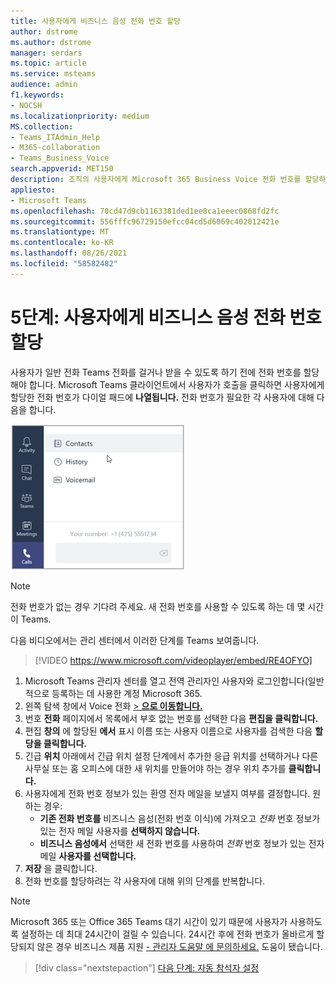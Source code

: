 ```yaml
---
title: 사용자에게 비즈니스 음성 전화 번호 할당
author: dstrome
ms.author: dstrome
manager: serdars
ms.topic: article
ms.service: msteams
audience: admin
f1.keywords:
- NOCSH
ms.localizationpriority: medium
MS.collection:
- Teams_ITAdmin_Help
- M365-collaboration
- Teams_Business_Voice
search.appverid: MET150
description: 조직의 사용자에게 Microsoft 365 Business Voice 전화 번호를 할당하는 방법에 대해 자세히 알아보습니다.
appliesto:
- Microsoft Teams
ms.openlocfilehash: 70cd47d9cb1163381ded1ee8ca1eeec0868fd2fc
ms.sourcegitcommit: 556fffc96729150efcc04cd5d6069c402012421e
ms.translationtype: MT
ms.contentlocale: ko-KR
ms.lasthandoff: 08/26/2021
ms.locfileid: "58582482"
---
```

# <a name="step-5-assign-business-voice-phone-numbers-to-your-users"></a>5단계: 사용자에게 비즈니스 음성 전화 번호 할당

사용자가 일반 전화 Teams 전화를 걸거나 받을 수 있도록 하기 전에 전화 번호를 할당해야 합니다. Microsoft Teams 클라이언트에서 사용자가 호출을 클릭하면 사용자에게 할당한 전화 번호가 다이얼 패드에 **나열됩니다.** 전화 번호가 필요한 각 사용자에 대해 다음을 합니다.

![사용자의 전화 번호가 Teams.](../media/teams-phone-number.png)

> [!NOTE]
> 전화 번호가 없는 경우 기다려 주세요. 새 전화 번호를 사용할 수 있도록 하는 데 몇 시간이 Teams.

다음 비디오에서는 관리 센터에서 이러한 단계를 Teams 보여줍니다.

> [!VIDEO https://www.microsoft.com/videoplayer/embed/RE4OFYO]

1. Microsoft Teams 관리자 센터를 열고 전역 관리자인 사용자와 로그인합니다(일반적으로 등록하는 데 사용한 계정 Microsoft 365.
1. 왼쪽 탐색 창에서 Voice 전화 <a href="https://admin.teams.microsoft.com/phone-numbers" target="_blank">   >  **으로 이동합니다.**</a>
1. 번호 **전화** 페이지에서 목록에서 부호 없는 번호를 선택한 다음 **편집을 클릭합니다.**  
1. 편집 **창의** 에 할당된 **에서** 표시 이름 또는 사용자 이름으로 사용자를 검색한 다음 **할당을 클릭합니다.**
1. 긴급 **위치** 아래에서 긴급 위치 설정 단계에서 추가한 응급 위치를 선택하거나 다른 사무실 또는 홈 오피스에 대한 새 위치를 만들어야 하는 경우 위치 추가를 **클릭합니다.** [](set-up-emergency-locations.md)
1. 사용자에게 전화 번호 정보가 있는 환영 전자 메일을 보낼지 여부를 결정합니다. 원하는 경우:
    - **기존 전화 번호를** 비즈니스 음성(전화 번호 이식)에 가져오고 *전화* 번호 정보가 있는 전자 메일 사용자를 **선택하지 않습니다.**
    - **비즈니스 음성에서** 선택한 새 전화 번호를 사용하여 *전화* 번호 정보가 있는 전자 메일 **사용자를 선택합니다.**
1. **저장** 을 클릭합니다.
1. 전화 번호를 할당하려는 각 사용자에 대해 위의 단계를 반복합니다.

> [!NOTE]
> Microsoft 365 또는 Office 365 Teams 대기 시간이 있기 때문에 사용자가 사용하도록 설정하는 데 최대 24시간이 걸릴 수 있습니다. 24시간 후에 전화 번호가 올바르게 할당되지 않은 경우 비즈니스 제품 지원 [- 관리자 도움말 에 문의하세요.](/microsoft-365/admin/contact-support-for-business-products) 도움이 됐습니다.

> [!div class="nextstepaction"]
> [다음 단계: 자동 참석자 설정](set-up-auto-attendant.md?tabs=general-info#steps)
